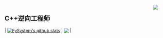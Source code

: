 <img align="right" src="https://count.getloli.com/get/@:FySystem-ty?theme=rule34">

## C++逆向工程师

| <a href="https://github.com/FySystem"><img align="center" src="https://github-readme-stats.vercel.app/api?username=FySystem&show_icons=true&theme=tokyonight&hide_border=true" alt="FySystem's github stats" /></a> | <a href="https://github.com/FySystem"><img align="center" src="https://github-readme-stats.vercel.app/api/top-langs/?username=FySystem&layout=compact&theme=tokyonight&hide_border=true&hide=TeX" /></a> |